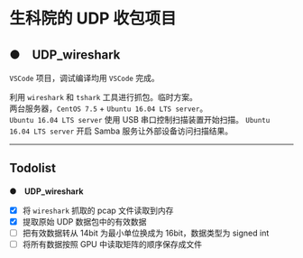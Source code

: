 # 生科院的 UDP 收包项目

## ●　UDP_wireshark

`VSCode` 项目，调试编译均用 `VSCode` 完成。

利用 `wireshark` 和 `tshark` 工具进行抓包。临时方案。  
两台服务器，`CentOS 7.5` + `Ubuntu 16.04 LTS server`。  
`Ubuntu 16.04 LTS server` 使用 USB 串口控制扫描装置开始扫描。
`Ubuntu 16.04 LTS server` 开启 Samba 服务让外部设备访问扫描结果。

---

## Todolist

●　**UDP_wireshark**

- [x] 将 `wireshark` 抓取的 pcap 文件读取到内存
- [x] 提取原始 UDP 数据包中的有效数据
- [ ] 把有效数据转从 14bit 为最小单位换成为 16bit，数据类型为 signed int
- [ ] 将所有数据按照 GPU 中读取矩阵的顺序保存成文件
